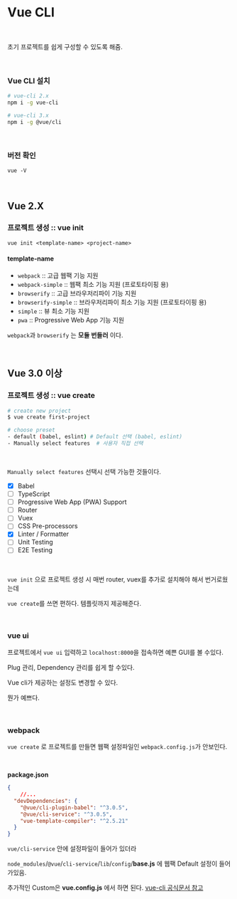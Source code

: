 

# Vue CLI

&nbsp;

초기 프로젝트를 쉽게 구성할 수 있도록 해줌.

&nbsp;

### Vue CLI 설치

```bash
# vue-cli 2.x
npm i -g vue-cli 

# vue-cli 3.x
npm i -g @vue/cli
```

&nbsp;

### 버전 확인

```
vue -V
```

&nbsp;
&nbsp;

## Vue 2.X

### 프로젝트 생성 :: vue init

```
vue init <template-name> <project-name>
```

#### template-name

- `webpack` :: 고급 웹팩 기능 지원
- `webpack-simple` :: 웹팩 최소 기능 지원 (프로토타이핑 용)
- `browserify` :: 고급 브라우저리파이 기능 지원
- `browserify-simple` :: 브라우저리파이 최소 기능 지원 (프로토타이핑 용)
- `simple` :: 뷰 최소 기능 지원
- `pwa` :: Progressive Web App 기능 지원

`webpack`과 `browserify` 는 **모듈 번들러** 이다.

&nbsp;
&nbsp;

## Vue 3.0 이상

### 프로젝트 생성 :: vue create

```bash
# create new project
$ vue create first-project

# choose preset
- default (babel, eslint) # Default 선택 (babel, eslint)
- Manually select features  # 사용자 직접 선택
```

&nbsp;

`Manually select features` 선택시 선택 가능한 것들이다.

- [x] Babel
- [ ] TypeScript
- [ ] Progressive Web App (PWA) Support
- [ ] Router
- [ ] Vuex
- [ ] CSS Pre-processors
- [x] Linter / Formatter
- [ ] Unit Testing
- [ ] E2E Testing

&nbsp;

`vue init` 으로 프로젝트 생성 시 매번 router, vuex를 추가로 설치해야 해서 번거로웠는데 

`vue create`를 쓰면 편하다. 템플릿까지 제공해준다.

&nbsp;
&nbsp;

### vue ui

프로젝트에서 `vue ui` 입력하고 `localhost:8000`을 접속하면 예쁜 GUI를 볼 수있다.

Plug 관리, Dependency 관리를 쉽게 할 수있다.

Vue cli가 제공하는 설정도 변경할 수 있다.

뭔가 예쁘다.

&nbsp;
&nbsp;

### webpack

`vue create` 로 프로젝트를 만들면 웹팩 설정파일인 `webpack.config.js`가 안보인다.

&nbsp;

**package.json**
```json
{
    //...
  "devDependencies": {
    "@vue/cli-plugin-babel": "^3.0.5",
    "@vue/cli-service": "^3.0.5",
    "vue-template-compiler": "^2.5.21"
  }
}
```

`vue/cli-service` 안에 설정파일이 들어가 있더라

`node_modules`/`@vue`/`cli-service`/`lib`/`config`/**base.js** 에 웹팩 Default 설정이 들어가있음.

추가적인 Custom은 **vue.config.js** 에서 하면 된다. [vue-cli 공식문서 참고](https://cli.vuejs.org/guide/webpack.html#simple-configuration)


